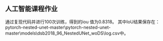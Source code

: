 ## 人工智能课程作业
通过复现代码并进行100次训练，得到的iou 值为0.8318。
其中IoU结果保存在：pytorch-nested-unet-master\pytorch-nested-unet-master\models\dsb2018_96_NestedUNet_woDS\log.csv中。